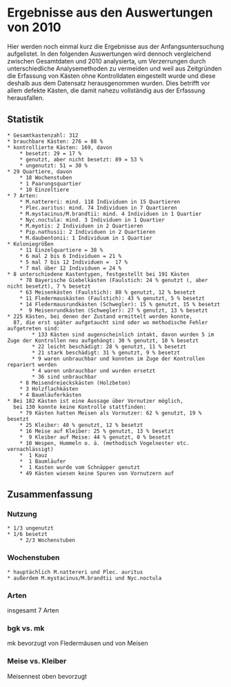 # Ergebnisse aus den Auswertungen von 2010 #

Hier werden noch einmal kurz die Ergebnisse aus der Anfangsuntersuchung aufgelistet.
In den folgenden Auswertungen wird dennoch vergleichend zwischen Gesamtdaten und 2010 analysierta, um Verzerrungen durch unterschiedliche Analysemethoden zu vermeiden und weil aus Zeitgründen die Erfassung von Kästen ohne Kontrolldaten eingestellt wurde und diese deshalb aus dem Datensatz herausgenommen wurden. Dies betrifft vor allem defekte Kästen, die damit nahezu vollständig aus der Erfassung herausfallen.

## Statistik ##

	* Gesamtkastenzahl: 312
	* brauchbare Kästen: 276 = 88 %
	* kontrollierte Kästen: 169, davon
		* besetzt: 29 = 17 %
		* genutzt, aber nicht besetzt: 89 = 53 %
		* ungenutzt: 51 = 30 %
	* 29 Quartiere, davon
		* 18 Wochenstuben
		* 1 Paarungsquartier
		* 10 Einzeltiere
	* 7 Arten:
		* M.nattereri: mind. 118 Individuen in 15 Quartieren
		* Plec.auritus: mind. 74 Individuen in 7 Quartieren
		* M.mystacinus/M.brandtii: mind. 4 Individuen in 1 Quartier
		* Nyc.noctula: mind. 3 Individuen in 1 Quartier
		* M.myotis: 2 Individuen in 2 Quartieren
		* Pip.nathusii: 2 Individuen in 2 Quartieren
		* M.daubentonii: 1 Individuum in 1 Quartier
	* Koloniegrößen
		* 11 Einzelquartiere = 38 %
		* 6 mal 2 bis 6 Individuen = 21 %
		* 5 mal 7 bis 12 Individuen =  17 %
		* 7 mal über 12 Individuen = 24 %
	* 8 unterschiedene Kastentypen, festgestellt bei 191 Kästen
		* 78 Bayerische Giebelkästen (Faulstich: 24 % genutzt (, aber nicht besetzt), 7 % besetzt
		* 63 Meisenkästen (Faulstich): 80 % genutzt, 12 % besetzt
		* 11 Fledermauskästen (Faulstich): 43 % genutzt, 5 % besetzt
		* 14 Fledermausrundkästen (Schwegler): 15 % genutzt, 15 % besetzt
		*  9 Meisenrundkästen (Schwegler): 27 % genutzt, 13 % besetzt
	* 225 Kästen, bei denen der Zustand ermittelt werden konnte, 
	  87, die erst später aufgetaucht sind oder wo methodische Fehler aufgetreten sind:
      		* 133 Kästen sind augenscheinlich intakt, davon wurden 5 im Zuge der Kontrollen neu aufgehängt: 30 % genutzt, 10 % besetzt
        	* 22 leicht beschädigt: 28 % genutzt, 11 % besetzt
        	* 21 stark beschädigt: 31 % genutzt, 9 % besetzt
          	* 9 waren unbrauchbar und konnten im Zuge der Kontrollen repariert werden
          	* 4 waren unbrauchbar und wurden ersetzt
         	* 36 sind unbrauchbar
  		* 8 Meisendreieckskästen (Holzbeton)
  		* 3 Holzflachkästen
  		* 4 Baumläuferkästen
	* Bei 182 Kästen ist eine Aussage über Vornutzer möglich, 
	  bei 130 konnte keine Kontrolle stattfinden:
		* 79 Kästen hatten Meisen als Vornutzer: 62 % genutzt, 19 % besetzt
		* 25 Kleiber: 40 % genutzt, 12 % besetzt
		* 16 Meise auf Kleiber: 25 % genutzt, 13 % besetzt
 		*  9 Kleiber auf Meise: 44 % genutzt, 0 % besetzt
		* 10 Wespen, Hummeln o. ä. (methodisch Vogelnester etc. vernachlässigt)
		*  1 Kauz
 		*  1 Baumläufer
 		*  1 Kasten wurde vom Schnäpper genutzt
		* 49 Kästen wiesen keine Spuren von Vornutzern auf 

## Zusammenfassung ##

### Nutzung ###

	* 1/3 ungenutzt
	* 1/6 besetzt
		* 2/3 Wochenstuben

### Wochenstuben ###

	* hauptächlich M.nattereri und Plec. auritus
	* außerdem M.mystacinus/M.brandtii und Nyc.noctula

### Arten ###

insgesamt 7 Arten

### bgk vs. mk ###

mk bevorzugt von Fledermäusen und von Meisen

### Meise vs. Kleiber ###

Meisennest oben bevorzugt
